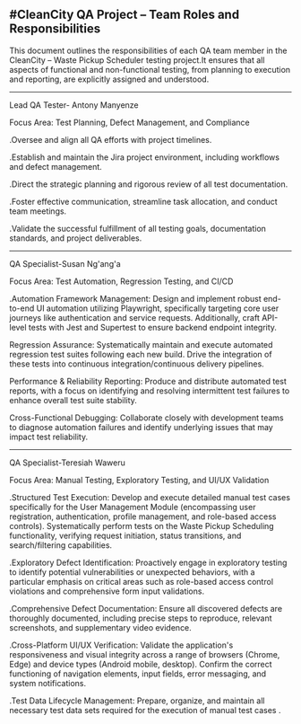 #CleanCity QA Project – Team Roles and Responsibilities
---
This document outlines the responsibilities of each QA team member in the CleanCity – Waste Pickup Scheduler testing project.It ensures that all aspects of functional and non-functional testing, from planning to execution and reporting, are explicitly assigned and understood.

---

Lead QA Tester- Antony Manyenze

Focus Area: Test Planning, Defect Management, and Compliance

.Oversee and align all QA efforts with project timelines.

.Establish and maintain the Jira project environment, including workflows and defect management.

.Direct the strategic planning and rigorous review of all test documentation.

.Foster effective communication, streamline task allocation, and conduct team meetings.

.Validate the successful fulfillment of all testing goals, documentation standards, and project deliverables.

---

QA Specialist-Susan Ng'ang'a

Focus Area: Test Automation, Regression Testing, and CI/CD

.Automation Framework Management: Design and implement robust end-to-end UI automation utilizing Playwright, specifically targeting core user journeys like authentication and service requests. Additionally, craft API-level tests with Jest and Supertest to ensure backend endpoint integrity.

Regression Assurance: Systematically maintain and execute automated regression test suites following each new build. Drive the integration of these tests into continuous integration/continuous delivery pipelines.

Performance & Reliability Reporting: Produce and distribute automated test reports, with a focus on identifying and resolving intermittent test failures to enhance overall test suite stability.

Cross-Functional Debugging: Collaborate closely with development teams to diagnose automation failures and identify underlying issues that may impact test reliability.

---

QA Specialist-Teresiah Waweru

Focus Area: Manual Testing, Exploratory Testing, and UI/UX Validation

.Structured Test Execution: Develop and execute detailed manual test cases specifically for the User Management Module (encompassing user registration, authentication, profile management, and role-based access controls). Systematically perform tests on the Waste Pickup Scheduling functionality, verifying request initiation, status transitions, and search/filtering capabilities.

.Exploratory Defect Identification: Proactively engage in exploratory testing to identify potential vulnerabilities or unexpected behaviors, with a particular emphasis on critical areas such as role-based access control violations and comprehensive form input validations.

.Comprehensive Defect Documentation: Ensure all discovered defects are thoroughly documented, including precise steps to reproduce, relevant screenshots, and supplementary video evidence.

.Cross-Platform UI/UX Verification: Validate the application's responsiveness and visual integrity across a range of browsers (Chrome, Edge) and device types (Android mobile, desktop). Confirm the correct functioning of navigation elements, input fields, error messaging, and system notifications.

.Test Data Lifecycle Management: Prepare, organize, and maintain all necessary test data sets required for the execution of manual test cases .

